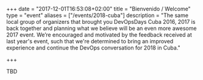 +++
date = "2017-12-01T16:53:08+02:00"
title = "Bienvenido / Welcome"
type = "event"
aliases = ["/events/2018-cuba"]
description = "The same local group of organizers that brought you DevOpsDays Cuba 2016, 2017 is back together and planning what we believe will be an even more awesome 2017 event. We’re encouraged and motivated by the feedback received at last year's event, such that we're determined to bring an improved experience and continue the DevOps conversation for 2018 in Cuba."

+++

TBD     

